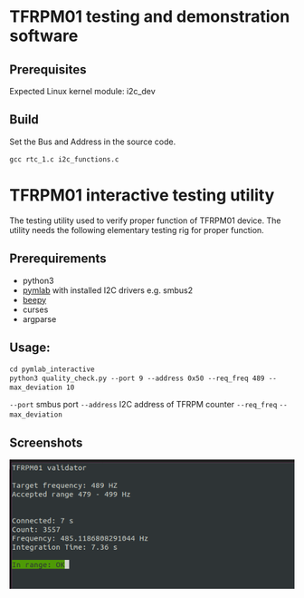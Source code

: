 # TFRPM01 testing and demonstration software  


## Prerequisites

Expected Linux kernel module: i2c_dev

## Build

Set the Bus and Address in the source code.

    gcc rtc_1.c i2c_functions.c



# TFRPM01 interactive testing utility

The testing utility used to verify proper function of TFRPM01 device. The utility needs the following elementary testing rig for proper function. 

## Prerequirements
* python3
* [pymlab](https://github.com/MLAB-project/pymlab) with installed I2C drivers e.g. smbus2
* [beepy](https://pypi.org/project/beepy/)
* curses
* argparse


## Usage:

```
cd pymlab_interactive
python3 quality_check.py --port 9 --address 0x50 --req_freq 489 --max_deviation 10
```

`--port` smbus port
`--address` I2C address of TFRPM counter
`--req_freq`
`--max_deviation`

## Screenshots
![Valid test](/doc/img/test_passed.png)
